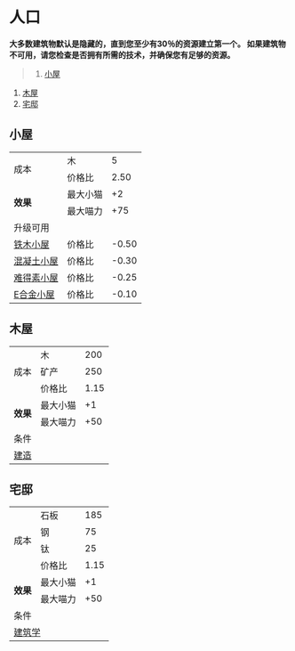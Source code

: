 # 人口
**大多数建筑物默认是隐藏的，直到您至少有30％的资源建立第一个。 如果建筑物不可用，请您检查是否拥有所需的技术，并确保您有足够的资源。**

>1. [小屋](#小屋 "小屋")
1. [木屋](#木屋 "木屋")
1. [宅邸](#宅邸 "宅邸")


## 小屋
<table class="wikitable">
	<tbody>
		<tr>
			<td rowspan="2" class="em">
				<span >
							成本
				</span>
			</td>
			<td >
				<span >
							木
				</span>
			</td>
			<td >
				<span >
							5
				</span>
			</td>
		</tr>
		<tr>
			<td >
						价格比
			</td>
			<td >
						2.50
			</td>
		</tr>
		<tr>
			<td rowspan="2">
				<strong>
							效果
				</strong>
			</td>
			<td >
						最大小猫
			</td>
			<td >
						+2
			</td>
		</tr>
		<tr>
			<td >
						最大喵力
			</td>
			<td >
						+75
			</td>
		</tr>
		<tr>
			<td colspan="3" class="em">
						升级可用
			</td>
		</tr>
		<tr>
			<td>
				<a href="?file=001-猫咪百科/04-作坊/01-升级#铁木小屋">
							铁木小屋
				</a>
			</td>
			<td >
						价格比
			</td>
			<td >
						-0.50
			</td>
		</tr>
		<tr>
			<td>
				<a href="?file=001-猫咪百科/04-作坊/01-升级#混凝土小屋">
							混凝土小屋
				</a>
			</td>
			<td >
						价格比
			</td>
			<td >
						-0.30
			</td>
		</tr>
		<tr>
			<td>
				<a href="?file=001-猫咪百科/04-作坊/01-升级#难得素小屋">
							难得素小屋
				</a>
			</td>
			<td >
						价格比
			</td>
			<td >
						-0.25
			</td>
		</tr>
		<tr>
			<td>
				<a href="?file=001-猫咪百科/04-作坊/01-升级#E合金小屋">
							E合金小屋
				</a>
			</td>
			<td >
						价格比
			</td>
			<td >
						-0.10
			</td>
		</tr>
	</tbody>
</table>

## 木屋
<table class="wikitable">
	<tbody>
		<tr>
			<td rowspan="3" class="em">
				<span >
							成本
				</span>
			</td>
			<td >
				<span >
							木
				</span>
			</td>
			<td >
				<span >
							200
				</span>
			</td>
		</tr>
		<tr>
			<td >
						矿产
			</td>
			<td >
						250
			</td>
		</tr>
		<tr>
			<td >
						价格比
			</td>
			<td >
						1.15
			</td>
		</tr>
		<tr>
			<td rowspan="2">
				<strong>
							效果
				</strong>
			</td>
			<td >
						最大小猫
			</td>
			<td >
						+1
			</td>
		</tr>
		<tr>
			<td >
						最大喵力
			</td>
			<td >
						+50
			</td>
		</tr>
		<tr>
			<td colspan="3" class="em">
						条件
			</td>
		</tr>
		<tr>
			<td colspan="3">
				<a href="?file=001-猫咪百科/03-科技/01-科技#建造">
							建造
				</a>
			</td>
		</tr>
	</tbody>
</table>

## 宅邸
<table class="wikitable">
	<tbody>
		<tr>
			<td rowspan="4" class="em">
				<span >
							成本
				</span>
			</td>
			<td >
				<span >
							石板
				</span>
			</td>
			<td >
				<span >
							185
				</span>
			</td>
		</tr>
		<tr>
			<td >
						钢
			</td>
			<td >
						75
			</td>
		</tr>
		<tr>
			<td >
						钛
			</td>
			<td >
						25
			</td>
		</tr>
		<tr>
			<td >
						价格比
			</td>
			<td >
						1.15
			</td>
		</tr>
		<tr>
			<td rowspan="2">
				<strong>
							效果
				</strong>
			</td>
			<td >
						最大小猫
			</td>
			<td >
						+1
			</td>
		</tr>
		<tr>
			<td >
						最大喵力
			</td>
			<td >
						+50
			</td>
		</tr>
		<tr>
			<td colspan="3" class="em">
						条件
			</td>
		</tr>
		<tr>
			<td colspan="3">
				<a href="?file=001-猫咪百科/03-科技/01-科技#建筑学">
							建筑学
				</a>
			</td>
		</tr>
	</tbody>
</table>
